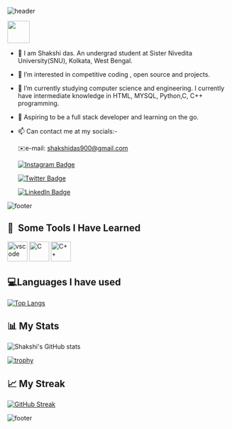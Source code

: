 <p align="center">
  
  ![header](https://capsule-render.vercel.app/api?type=waving&color=gradient&height=300&section=header&text=Hey%20Folks!🕹&animation=fadeIn&fontSize=90)
</p>

<a>
  <img height="50" src="https://tenor.com/en-GB/view/shinobu-kocho-wallpaper-shinobu-gif-25289306"/>
</a>

- 👋 I am Shakshi das. An undergrad student at Sister Nivedita University(SNU), Kolkata, West Bengal.
- 👀 I’m interested in competitive coding , open source and projects.
- 🌱 I’m currently studying computer science and engineering. I currently have intermediate knowledge in HTML, MYSQL, Python,C, C++ programming.
- 💞 Aspiring to be a full stack developer and learning on the go. 
- 📫 Can contact me at my socials:-
  
   ✉️e-mail: shakshidas900@gmail.com 
      
   [![Instagram Badge](https://img.shields.io/badge/Instagram-Profile-informational?style=flat&logo=instagram&logoColor=white&color=1CA2F1)](https://instagram.com/shakshi_raven?igshid=ZGUzMzM3NWJiOQ==) 
     
     [![Twitter Badge](https://img.shields.io/badge/Twitter-Profile-informational?style=flat&logo=twitter&logoColor=white&color=1CA2F1)](https://twitter.com/i_shakshi_)

     [![LinkedIn Badge](https://img.shields.io/badge/LinkedIn-Profile-informational?style=flat&logo=linkedin&logoColor=white&color=0D76A8)](https://www.linkedin.com/in/shakshi-das-03822a220/) 
<!---
Shakshi-das/Shakshi-das is a ✨ special ✨ repository because its `README.md` (this file) appears on your GitHub profile.
You can click the Preview link to take a look at your changes.
--->
<p align="center">
  
  ![footer](https://capsule-render.vercel.app/api?section=footer&type=transparent)
  
</p>
<h2> 🚀 &nbsp;Some Tools I Have Learned</h2>
<p align="left">
<img src="https://cdn.jsdelivr.net/gh/devicons/devicon/icons/vscode/vscode-original.svg" alt="vscode" width="45" height="45"/>
<img src="https://cdn.jsdelivr.net/gh/devicons/devicon/icons/C/C-original.svg" alt="C" width="45" height="45"/>
<img src="https://cdn.jsdelivr.net/gh/devicons/devicon/icons/C++/C++-original.svg" alt="C++" width="45" height="45"/>
</p>
<h2>💻Languages I have used</h2>

[![Top Langs](https://github-readme-stats-git-masterrstaa-rickstaa.vercel.app/api/top-langs/?username=Shakshi-das)](https://github.com/Shakshi-das/github-readme-stats)

<h2>📊 My Stats </h2>

![Shakshi's GitHub stats](https://github-readme-stats.vercel.app/api?username=Shakshi-das&show_icons=true&theme=radical)

[![trophy](https://github-profile-trophy.vercel.app/?username=Shakshi-das&theme=tokyonight)](https://github.com/Shakshi-das/github-profile-trophy)

<h2>📈 My Streak </h2>

[![GitHub Streak](https://streak-stats.demolab.com/?user=Shakshi-das)](https://git.io/streak-stats)

![footer](https://capsule-render.vercel.app/api?section=footer&type=waving&color=gradient&height=200&animation=fadeIn)

